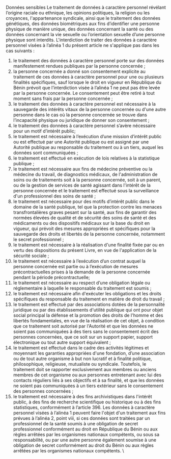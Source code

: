 Données sensibles
Le traitement de données à caractère personnel révélant l’origine raciale ou ethnique, les opinions politiques, la religion ou les croyances, l'appartenance syndicale, ainsi que le traitement des données génétiques, des données biométriques aux fins d’identifier une personne physique de manière unique, des données concernant la santé ou des données concernant la vie sexuelle ou l’orientation sexuelle d’une personne physique sont interdits.
L'interdiction de traiter des données à caractère personnel visées à l’alinéa 1 du présent article ne s'applique pas dans les cas suivants :
1. le traitement des données à caractère personnel porte sur des données manifestement rendues publiques par la personne concernée ;
1. la personne concernée a donné son consentement explicite au traitement de ces données à caractère personnel pour une ou plusieurs finalités spécifiques, sauf lorsque le droit en vigueur en République du Bénin prévoit que l’interdiction visée à l’alinéa 1 ne peut pas être levée par la personne concernée. Le consentement peut être retiré à tout moment sans frais par la personne concernée ;
1. le traitement des données à caractère personnel est nécessaire à la sauvegarde des intérêts vitaux de la personne concernée ou d'une autre personne dans le cas où la personne concernée se trouve dans l’incapacité physique ou juridique de donner son consentement ;
1. le traitement des données à caractère personnel s’avère nécessaire pour un motif d’intérêt public;
1. le traitement est nécessaire à l’exécution d’une mission d’intérêt public ou est effectué par une Autorité publique ou est assigné par une Autorité publique au responsable du traitement ou à un tiers, auquel les données sont communiquées ;
1. le traitement est effectué en exécution de lois relatives à la statistique publique ;
1. le traitement est nécessaire aux fins de médecine préventive ou la médecine du travail, de diagnostics médicaux, de l'administration de soins ou de traitements soit à la personne concernée, soit à un parent, ou de la gestion de services de santé agissant dans l'intérêt de la personne concernée et le traitement est effectué sous la surveillance d'un professionnel des soins de santé ;
1. le traitement est nécessaire pour des motifs d’intérêt public dans le domaine de la santé publique, tel que la protection contre les menaces transfrontalières graves pesant sur la santé, aux fins de garantir des normées élevées de qualité et de sécurité des soins de santé et des médicaments ou des dispositifs médicaux sur la base du droit en vigueur, qui prévoit des mesures appropriées et spécifiques pour la sauvegarde des droits et libertés de la personne concernée, notamment le secret professionnel ;
1. le traitement est nécessaire à la réalisation d'une finalité fixée par ou en vertu des dispositions du présent Livre, en vue de l'application de la sécurité sociale ;
1. le traitement est nécessaire à l’exécution d’un contrat auquel la personne concernée est partie ou à l’exécution de mesures précontractuelles prises à la demande de la personne concernée pendant la période précontractuelle;
1. le traitement est nécessaire au respect d’une obligation légale ou réglementaire à laquelle le responsable du traitement est soumis ;
1. le traitement est nécessaire afin d'exécuter les obligations et les droits spécifiques du responsable du traitement en matière de droit du travail ;
1. le traitement est effectué par des associations dotées de la personnalité juridique ou par des établissements d'utilité publique qui ont pour objet social principal la défense et la promotion des droits de l'homme et des libertés fondamentales, en vue de la réalisation de cet objet, à condition que ce traitement soit autorisé par l'Autorité et que les données ne soient pas communiquées à des tiers sans le consentement écrit des personnes concernées, que ce soit sur un support papier, support électronique ou tout autre support équivalent ;
1. le traitement est effectué dans le cadre des activités légitimes et moyennant les garanties appropriées d'une fondation, d’une association ou de tout autre organisme à but non lucratif et à finalité politique, philosophique, religieuse, mutualiste ou syndicale. Toutefois, le traitement doit se rapporter exclusivement aux membres ou anciens membres de cet organisme ou aux personnes entretenant avec lui des contacts réguliers liés à ses objectifs et à sa finalité, et que les données ne soient pas communiquées à un tiers extérieur sans le consentement des personnes concernées ;
1. le traitement est nécessaire à des fins archivistiques dans l'intérêt public, à des fins de recherche scientifique ou historique ou à des fins statistiques, conformément à l’article 396.
Les données à caractère personnel visées à l’alinéa 1 peuvent faire l'objet d'un traitement aux fins prévues à l’alinéa 2, point viii, si ces données sont traitées par un professionnel de la santé soumis à une obligation de secret professionnel conformément au droit en République du Bénin ou aux règles arrêtées par les organismes nationaux compétents, ou sous sa responsabilité, ou par une autre personne également soumise à une obligation de secret conformément au droit du Bénin ou aux règles arrêtées par les organismes nationaux compétents.
\